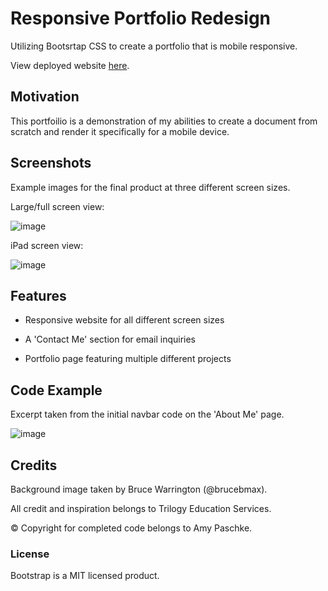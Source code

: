 # Responsive Portfolio Redesign

Utilizing Bootsrtap CSS to create a portfolio that is mobile responsive.

View deployed website [here](https://amypaschke.github.io/02_ResponsivePortfolio/).

## Motivation

This portfoilio is a demonstration of my abilities to create a document from scratch and render it specifically for a mobile device.

## Screenshots

Example images for the final product at three different screen sizes.

Large/full screen view:

![image](https://user-images.githubusercontent.com/70075341/99189287-1507b800-2726-11eb-8191-06349cca77dd.JPG)

iPad screen view:

![image](https://user-images.githubusercontent.com/70075341/99189288-15a04e80-2726-11eb-8889-e0d3d6686ed1.JPG)

## Features

- Responsive website for all different screen sizes

- A 'Contact Me' section for email inquiries

- Portfolio page featuring multiple different projects

## Code Example

Excerpt taken from the initial navbar code on the 'About Me' page.

![image](https://user-images.githubusercontent.com/70075341/95375928-f223f180-08a5-11eb-80f3-a55d860cf3e0.JPG)

## Credits

Background image taken by Bruce Warrington (@brucebmax).

All credit and inspiration belongs to Trilogy Education Services.

&copy; Copyright for completed code belongs to Amy Paschke.

### License

Bootstrap is a MIT licensed product.
